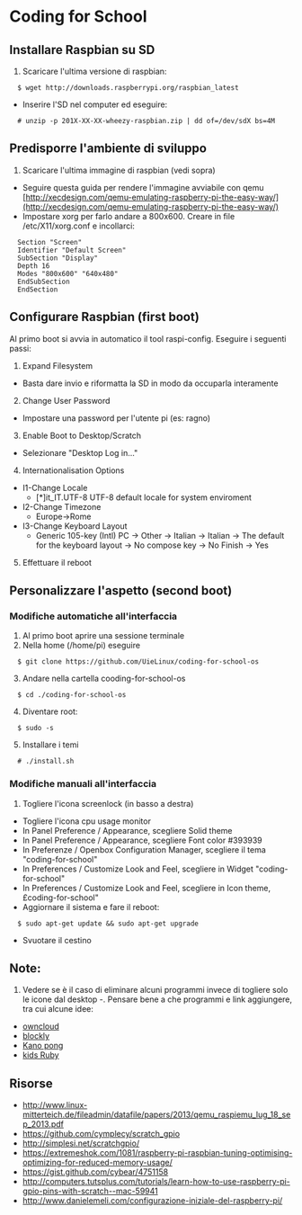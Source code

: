Coding for School
===

Installare Raspbian su SD
---
1. Scaricare l'ultima versione di raspbian:
```
  $ wget http://downloads.raspberrypi.org/raspbian_latest
```
- Inserire l'SD nel computer ed eseguire:
```
  # unzip -p 201X-XX-XX-wheezy-raspbian.zip | dd of=/dev/sdX bs=4M
```

Predisporre l'ambiente di sviluppo
---
1. Scaricare l'ultima immagine di raspbian (vedi sopra)
- Seguire questa guida per rendere l'immagine avviabile con qemu [http://xecdesign.com/qemu-emulating-raspberry-pi-the-easy-way/](http://xecdesign.com/qemu-emulating-raspberry-pi-the-easy-way/)
- Impostare xorg per farlo andare a 800x600. Creare in file /etc/X11/xorg.conf e incollarci:
```
  Section "Screen"
  Identifier "Default Screen"
  SubSection "Display"
  Depth 16
  Modes "800x600" "640x480"
  EndSubSection
  EndSection
```


Configurare Raspbian (first boot)
---
Al primo boot si avvia in automatico il tool raspi-config. Eseguire i seguenti passi:

1. Expand Filesystem
  - Basta dare invio e riformatta la SD in modo da occuparla interamente
2. Change User Password
  - Impostare una password per l'utente pi (es: ragno)
3. Enable Boot to Desktop/Scratch
  - Selezionare "Desktop Log in..."
4. Internationalisation Options
  - I1-Change Locale
      - [*]it_IT.UTF-8 UTF-8 default locale for system enviroment
  - I2-Change Timezone
      - Europe->Rome
  - I3-Change Keyboard Layout
      - Generic 105-key (Intl) PC -> Other -> Italian -> Italian -> The default for
     the keyboard layout -> No compose key -> No
Finish -> Yes
5. Effettuare il reboot

Personalizzare l'aspetto (second boot)
---
### Modifiche automatiche all'interfaccia

1. Al primo boot aprire una sessione terminale
2. Nella home (/home/pi) eseguire
```
  $ git clone https://github.com/UieLinux/coding-for-school-os
```
3. Andare nella cartella cooding-for-school-os
```
  $ cd ./coding-for-school-os
```
4. Diventare root:
```
  $ sudo -s
```
5. Installare i temi
```
  # ./install.sh
```

### Modifiche manuali all'interfaccia

1. Togliere l'icona screenlock (in basso a destra)
- Togliere l'icona cpu usage monitor
- In Panel Preference / Appearance, scegliere Solid theme
- In Panel Preference / Appearance, scegliere Font color #393939
- In Preferenze / Openbox Configuration Manager, scegliere il tema "coding-for-school"
- In Preferences / Customize Look and Feel, scegliere in Widget "coding-for-school"
- In Preferences / Customize Look and Feel, scegliere in Icon theme, £coding-for-school"
- Aggiornare il sistema e fare il reboot:
```
  $ sudo apt-get update && sudo apt-get upgrade
```
- Svuotare il cestino

Note:
---
1. Vedere se è il caso di eliminare alcuni programmi invece di togliere solo le icone dal desktop
-. Pensare bene a che programmi e link aggiungere, tra cui alcune idee:
  - [owncloud](http://owncloud.org/)
  - [blockly](https://code.google.com/p/blockly/)
  - [Kano pong](http://www.codecademy.com/courses/kano-pong/0/1)
  - [kids Ruby](http://kidsruby.com)

Risorse
--- 
* http://www.linux-mitterteich.de/fileadmin/datafile/papers/2013/qemu_raspiemu_lug_18_sep_2013.pdf
* https://github.com/cymplecy/scratch_gpio
* http://simplesi.net/scratchgpio/
* https://extremeshok.com/1081/raspberry-pi-raspbian-tuning-optimising-optimizing-for-reduced-memory-usage/
* https://gist.github.com/cybear/4751158
* http://computers.tutsplus.com/tutorials/learn-how-to-use-raspberry-pi-gpio-pins-with-scratch--mac-59941
* http://www.danielemeli.com/configurazione-iniziale-del-raspberry-pi/
